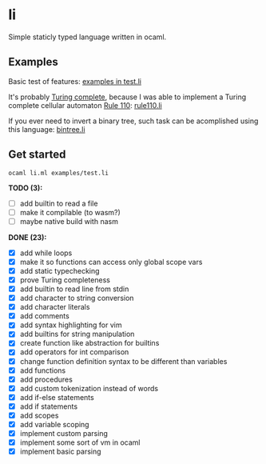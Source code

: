 # li

Simple staticly typed language written in ocaml.

## Examples

Basic test of features:
[examples in test.li](examples/test.li)

It's probably [Turing complete](https://en.wikipedia.org/wiki/Turing_completeness),
because I was able to implement a Turing complete cellular automaton [Rule 110](https://en.wikipedia.org/wiki/Rule_110): 
[rule110.li](examples/rule110.li)

If you ever need to invert a binary tree, such task can be acomplished using this language: [bintree.li](examples/bintree.li)


## Get started

```console
ocaml li.ml examples/test.li
```

<!-- TODOS -->

**TODO (3):**

- [ ] add builtin to read a file
- [ ] make it compilable (to wasm?)
- [ ] maybe native build with nasm

**DONE (23):**

- [x] add while loops
- [x] make it so functions can access only global scope vars
- [x] add static typechecking
- [x] prove Turing completeness
- [x] add builtin to read line from stdin
- [x] add character to string conversion
- [x] add character literals
- [x] add comments
- [x] add syntax highlighting for vim
- [x] add builtins for string manipulation
- [x] create function like abstraction for builtins
- [x] add operators for int comparison
- [x] change function definition syntax to be different than variables
- [x] add functions
- [x] add procedures
- [x] add custom tokenization instead of words
- [x] add if-else statements
- [x] add if statements
- [x] add scopes
- [x] add variable scoping
- [x] implement custom parsing
- [x] implement some sort of vm in ocaml
- [x] implement basic parsing
<!-- ENDTODOS -->

